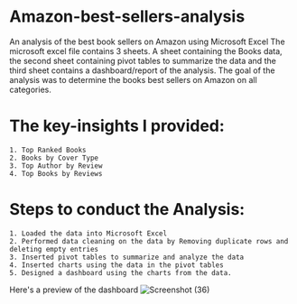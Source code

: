 # Amazon-best-sellers-analysis
An analysis of the best book sellers on Amazon using Microsoft Excel
The microsoft excel file contains 3 sheets. A sheet containing the Books data, the second sheet containing pivot tables to summarize the data and the third sheet contains a dashboard/report of the analysis. 
The goal of the analysis was to determine the books best sellers on Amazon on all categories.

# The key-insights I provided:
    1. Top Ranked Books
    2. Books by Cover Type
    3. Top Author by Review
    4. Top Books by Reviews
    
# Steps to conduct the Analysis:
    1. Loaded the data into Microsoft Excel
    2. Performed data cleaning on the data by Removing duplicate rows and deleting empty entries
    3. Inserted pivot tables to summarize and analyze the data
    4. Inserted charts using the data in the pivot tables
    5. Designed a dashboard using the charts from the data.
    
    
 Here's a preview of the dashboard
 ![Screenshot (36)](https://user-images.githubusercontent.com/116390496/229093487-3929f346-f90d-4a99-9c08-2a5cefb817a6.png)
